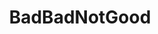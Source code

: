 ---
title: "BadBadNotGood"
summary: "Canadian jazz group."
image: "badbadnotgood.jpg"
apple_music_artist_url: "https://music.apple.com/gb/artist/badbadnotgood/505464105"
---